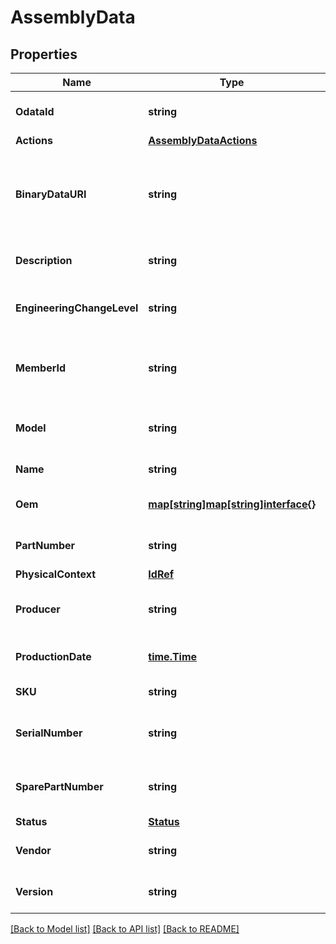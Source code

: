 # AssemblyData

## Properties
Name | Type | Description | Notes
------------ | ------------- | ------------- | -------------
**OdataId** | **string** | The unique identifier for a resource. | 
**Actions** | [**AssemblyDataActions**](AssemblyDataActions.md) |  | [optional] 
**BinaryDataURI** | **string** | URI that provides the ability to access an image of the assembly information. | [optional] 
**Description** | **string** | Description of the Assembly. | [optional] 
**EngineeringChangeLevel** | **string** | Engineering change level of the Assembly. | [optional] 
**MemberId** | **string** | This is the identifier for the member within the collection. | 
**Model** | **string** | Model number of the Assembly. | [optional] 
**Name** | **string** | Name of the Assembly. | [optional] 
**Oem** | [**map[string]map[string]interface{}**](map[string]interface{}.md) | Oem extension object. | [optional] 
**PartNumber** | **string** | Part number of the Assembly. | [optional] 
**PhysicalContext** | [**IdRef**](idRef.md) |  | [optional] 
**Producer** | **string** | Producer or manufacturer of the Assembly. | [optional] 
**ProductionDate** | [**time.Time**](time.Time.md) | Production date of the Assembly. | [optional] 
**SKU** | **string** | SKU of the Assembly. | [optional] 
**SerialNumber** | **string** | The serial number of this assembly. | [optional] 
**SparePartNumber** | **string** | Spare part number of the Assembly. | [optional] 
**Status** | [**Status**](Status.md) |  | [optional] 
**Vendor** | **string** | Vendor of the Assembly. | [optional] 
**Version** | **string** | Version of the Assembly. | [optional] 

[[Back to Model list]](../README.md#documentation-for-models) [[Back to API list]](../README.md#documentation-for-api-endpoints) [[Back to README]](../README.md)


